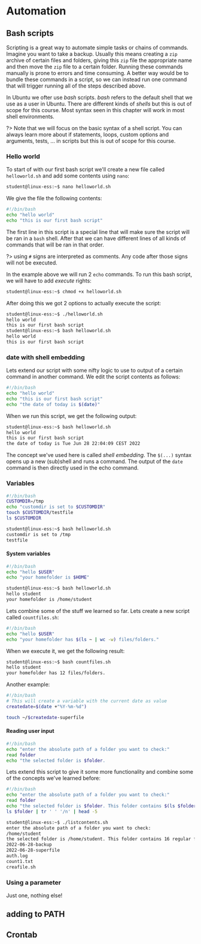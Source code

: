 # Automation

## Bash scripts
Scripting is a great way to automate simple tasks or chains of commands. Imagine you want to take a backup. Usually this means creating a `zip` archive of certain files and folders, giving this `zip` file the appropriate name and then move the `zip` file to a certain folder. Running these commands manually is prone to errors and time consuming. A better way would be to bundle these commands in a script, so we can instead run one command that will trigger running all of the steps described above.

In Ubuntu we ofter use _bash_ scripts. _bash_ refers to the default shell that we use as a user in Ubuntu. There are different kinds of _shells_ but this is out of scope for this course. Most syntax seen in this chapter will work in most shell environments.

?> Note that we will focus on the basic syntax of a shell script. You can always learn more about if statements, loops, custom options and arguments, tests, ... in scripts but this is out of scope for this course.

### Hello world
To start of with our first bash script we'll create a new file called `helloworld.sh` and add some contents using `nano`:
```bash
student@linux-ess:~$ nano helloworld.sh
```

We give the file the following contents:
```bash
#!/bin/bash
echo "hello world"
echo "this is our first bash script"
```
The first line in this script is a special line that will make sure the script will be ran in a `bash` shell. After that we can have different lines of all kinds of commands that will be ran in that order.

?> using `#` signs are interpreted as comments. Any code after those signs will not be executed.

In the example above we will run 2 `echo` commands. To run this bash script, we will have to add _execute_ rights:

```bash
student@linux-ess:~$ chmod +x helloworld.sh
```
After doing this we got 2 options to actually execute the script:
```bash
student@linux-ess:~$ ./helloworld.sh
hello world
this is our first bash script
student@linux-ess:~$ bash helloworld.sh
hello world
this is our first bash script
```

### date with shell embedding
Lets extend our script with some nifty logic to use to output of a certain command in another command. We edit the script contents as follows:
```bash
#!/bin/bash
echo "hello world"
echo "this is our first bash script"
echo "the date of today is $(date)"
```
When we run this script, we get the following output:
```bash
student@linux-ess:~$ bash helloworld.sh
hello world
this is our first bash script
the date of today is Tue Jun 28 22:04:09 CEST 2022
```
The concept we've used here is called _shell embedding_. The `$(...)` syntax opens up a new (sub)shell and runs a command. The output of the `date` command is then directly used in the echo command.
### Variables
```bash
#!/bin/bash
CUSTOMDIR=/tmp
echo "customdir is set to $CUSTOMDIR"
touch $CUSTOMDIR/testfile
ls $CUSTOMDIR
```

```bash
student@linux-ess:~$ bash helloworld.sh
customdir is set to /tmp
testfile
```

#### System variables
```bash
#!/bin/bash
echo "hello $USER"
echo "your homefolder is $HOME"
```

```bash
student@linux-ess:~$ bash helloworld.sh
hello student
your homefolder is /home/student
```

Lets combine some of the stuff we learned so far. Lets create a new script called `countfiles.sh`:
```bash
#!/bin/bash
echo "hello $USER"
echo "your homefolder has $(ls ~ | wc -w) files/folders."
```
When we execute it, we get the following result:
```bash
student@linux-ess:~$ bash countfiles.sh
hello student
your homefolder has 12 files/folders.
```

Another example:
```bash
#!/bin/bash
# This will create a variable with the current date as value
createdate=$(date +"%Y-%m-%d")

touch ~/$createdate-superfile
```

#### Reading user input
```bash
#!/bin/bash
echo "enter the absolute path of a folder you want to check:"
read folder
echo "the selected folder is $folder. 
```

Lets extend this script to give it some more functionality and combine some of the concepts we've learned before:
```bash
#!/bin/bash
echo "enter the absolute path of a folder you want to check:"
read folder
echo "the selected folder is $folder. This folder contains $(ls $folder | wc -w) regular files/folders. Showing the first 5:"
ls $folder | tr ' ' '/n' | head -5
```

```bash
student@linux-ess:~$ ./listcontents.sh
enter the absolute path of a folder you want to check:
/home/student
the selected folder is /home/student. This folder contains 16 regular files/folders. Showing the first 5:
2022-06-28-backup
2022-06-28-superfile
auth.log
count1.txt
creafile.sh
```

### Using a parameter
Just one, nothing else!

## adding to PATH

## Crontab

